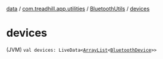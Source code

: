 [data](../../index.md) / [com.treadhill.app.utilities](../index.md) / [BluetoothUtils](index.md) / [devices](./devices.md)

# devices

(JVM) `val devices: LiveData<`[`ArrayList`](https://kotlinlang.org/api/latest/jvm/stdlib/kotlin.collections/-array-list/index.html)`<`[`BluetoothDevice`](https://developer.android.com/reference/android/bluetooth/BluetoothDevice.html)`>>`